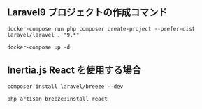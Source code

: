 ## Laravel9 プロジェクトの作成コマンド

```
docker-compose run php composer create-project --prefer-dist laravel/laravel . "9.*"

docker-compose up -d
```

## Inertia.js React を使用する場合

```
composer install laravel/breeze --dev

php artisan breeze:install react
```
